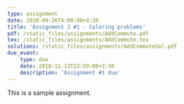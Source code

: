 ```yaml
---
type: assignment
date: 2018-09-26T4:00:00+4:30
title: 'Assignment J #1 - Coloring problems'
pdf: /static_files/assignments/AddCommute.pdf
tex: /static_files/assignments/AddCommute.tex
solutions: /static_files/assignments/AddCommuteSol.pdf
due_event: 
    type: due
    date: 2018-11-13T23:59:00+3:30
    description: 'Assignment #1 due'
---
```

This is a sample assignment.
